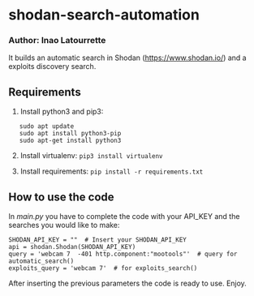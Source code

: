 # shodan-search-automation
### Author: Inao Latourrette 
It builds an automatic search in Shodan (https://www.shodan.io/) and a exploits discovery search. 

## Requirements 

1. Install python3 and pip3: 
```
   sudo apt update
   sudo apt install python3-pip
   sudo apt-get install python3 
```

2. Install virtualenv:
``` pip3 install virtualenv ```

3. Install requirements: 
``` pip install -r requirements.txt ```

## How to use the code 
In *main.py* you have to complete the code with your API_KEY and the searches you would like to make: 
``` 
SHODAN_API_KEY = ""  # Insert your SHODAN_API_KEY
api = shodan.Shodan(SHODAN_API_KEY)
query = 'webcam 7  -401 http.component:"mootools"'  # query for automatic_search()
exploits_query = 'webcam 7'  # for exploits_search()
```
After inserting the previous parameters the code is ready to use. Enjoy.

